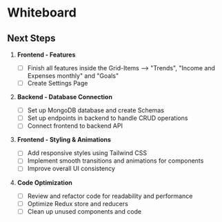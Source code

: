 # Whiteboard

## Next Steps

1. **Frontend - Features**

   - [ ] Finish all features inside the Grid-Items --> "Trends", "Income and Expenses monthly" and "Goals"
   - [ ] Create Settings Page

2. **Backend - Database Connection**

   - [ ] Set up MongoDB database and create Schemas
   - [ ] Set up endpoints in backend to handle CRUD operations
   - [ ] Connect frontend to backend API

3. **Frontend - Styling & Animations**

   - [ ] Add responsive styles using Tailwind CSS
   - [ ] Implement smooth transitions and animations for components
   - [ ] Improve overall UI consistency

4. **Code Optimization**

   - [ ] Review and refactor code for readability and performance
   - [ ] Optimize Redux store and reducers
   - [ ] Clean up unused components and code
